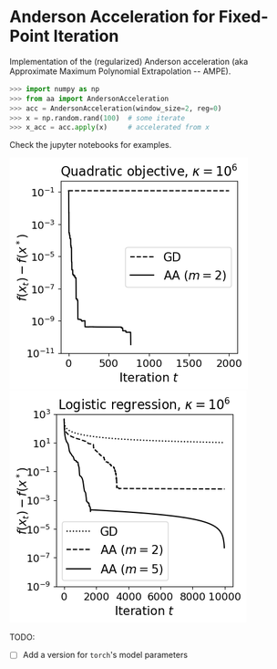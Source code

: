 # Anderson Acceleration for Fixed-Point Iteration
Implementation of the (regularized) Anderson acceleration (aka Approximate Maximum Polynomial Extrapolation -- AMPE).

```python
>>> import numpy as np
>>> from aa import AndersonAcceleration
>>> acc = AndersonAcceleration(window_size=2, reg=0)
>>> x = np.random.rand(100)  # some iterate
>>> x_acc = acc.apply(x)     # accelerated from x
```

Check the jupyter notebooks for examples.

<img src="AA_GD_quadratic.png" title="Comparing GD to AA on a quadratic objective with very high condition number">

<img src="AA_GD_logistic_regression.png" title="Comparing GD to AA on a non-quadratic objective with very high condition number">

TODO:
- [ ] Add a version for `torch`'s model parameters